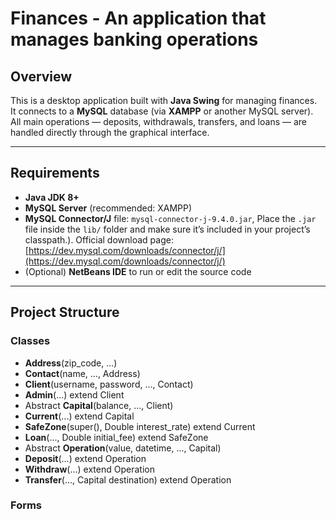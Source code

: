 # Finances - An application that manages banking operations

## Overview
This is a desktop application built with **Java Swing** for managing finances.  
It connects to a **MySQL** database (via **XAMPP** or another MySQL server).  
All main operations — deposits, withdrawals, transfers, and loans — are handled directly through the graphical interface.

---

## Requirements
- **Java JDK 8+**
- **MySQL Server** (recommended: XAMPP)
- **MySQL Connector/J** file: `mysql-connector-j-9.4.0.jar`, Place the `.jar` file inside the `lib/` folder and make sure it’s included in your project’s classpath.).
Official download page: [https://dev.mysql.com/downloads/connector/j/](https://dev.mysql.com/downloads/connector/j/)
- (Optional) **NetBeans IDE** to run or edit the source code
---

## Project Structure
### Classes
- **Address**(zip_code, ...)
- **Contact**(name, ..., Address)
- **Client**(username, password, ..., Contact)
- **Admin**(...) extend Client
- Abstract **Capital**(balance, ..., Client)
- **Current**(...) extend Capital
- **SafeZone**(super(), Double interest_rate) extend Current
- **Loan**(..., Double initial_fee) extend SafeZone
- Abstract **Operation**(value, datetime, ..., Capital)
- **Deposit**(...) extend Operation
- **Withdraw**(...) extend Operation
- **Transfer**(..., Capital destination) extend Operation
### Forms
